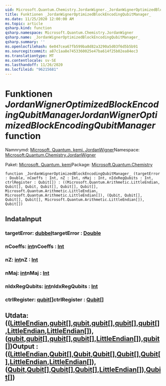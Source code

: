 ```yaml
---
uid: Microsoft.Quantum.Chemistry.JordanWigner._JordanWignerOptimizedBlockEncodingQubitManager_
title: Funktionen _JordanWignerOptimizedBlockEncodingQubitManager_
ms.date: 11/25/2020 12:00:00 AM
ms.topic: article
qsharp.kind: function
qsharp.namespace: Microsoft.Quantum.Chemistry.JordanWigner
qsharp.name: _JordanWignerOptimizedBlockEncodingQubitManager_
qsharp.summary: ''
ms.openlocfilehash: 6e047cea67fb599ba8d82a3290a5d03f6d5b5b91
ms.sourcegitcommit: a87c1aa8e7453360025e47ba614f25b02ea84ec3
ms.translationtype: MT
ms.contentlocale: sv-SE
ms.lasthandoff: 11/26/2020
ms.locfileid: "96215681"
---
```

# <a name="_jordanwigneroptimizedblockencodingqubitmanager_-function"></a><span data-ttu-id="d2a18-102">Funktionen _JordanWignerOptimizedBlockEncodingQubitManager_</span><span class="sxs-lookup"><span data-stu-id="d2a18-102">_JordanWignerOptimizedBlockEncodingQubitManager_ function</span></span>

<span data-ttu-id="d2a18-103">Namnrymd: [Microsoft. Quantum. kemi. JordanWigner](xref:Microsoft.Quantum.Chemistry.JordanWigner)</span><span class="sxs-lookup"><span data-stu-id="d2a18-103">Namespace: [Microsoft.Quantum.Chemistry.JordanWigner](xref:Microsoft.Quantum.Chemistry.JordanWigner)</span></span>

<span data-ttu-id="d2a18-104">Paket: [Microsoft. Quantum. kemi](https://nuget.org/packages/Microsoft.Quantum.Chemistry)</span><span class="sxs-lookup"><span data-stu-id="d2a18-104">Package: [Microsoft.Quantum.Chemistry](https://nuget.org/packages/Microsoft.Quantum.Chemistry)</span></span>




```qsharp
function _JordanWignerOptimizedBlockEncodingQubitManager_ (targetError : Double, nCoeffs : Int, nZ : Int, nMaj : Int, nIdxRegQubits : Int, ctrlRegister : Qubit[]) : ((Microsoft.Quantum.Arithmetic.LittleEndian, Qubit[], Qubit, Qubit[], Qubit[], Qubit[], Microsoft.Quantum.Arithmetic.LittleEndian, Microsoft.Quantum.Arithmetic.LittleEndian[]), (Qubit, Qubit[], Qubit[], Qubit[], Microsoft.Quantum.Arithmetic.LittleEndian[]), Qubit[])
```


## <a name="input"></a><span data-ttu-id="d2a18-105">Indata</span><span class="sxs-lookup"><span data-stu-id="d2a18-105">Input</span></span>

### <a name="targeterror--double"></a><span data-ttu-id="d2a18-106">targetError: [dubbel](xref:microsoft.quantum.lang-ref.double)</span><span class="sxs-lookup"><span data-stu-id="d2a18-106">targetError : [Double](xref:microsoft.quantum.lang-ref.double)</span></span>




### <a name="ncoeffs--int"></a><span data-ttu-id="d2a18-107">nCoeffs: [int](xref:microsoft.quantum.lang-ref.int)</span><span class="sxs-lookup"><span data-stu-id="d2a18-107">nCoeffs : [Int](xref:microsoft.quantum.lang-ref.int)</span></span>




### <a name="nz--int"></a><span data-ttu-id="d2a18-108">nZ: [int](xref:microsoft.quantum.lang-ref.int)</span><span class="sxs-lookup"><span data-stu-id="d2a18-108">nZ : [Int](xref:microsoft.quantum.lang-ref.int)</span></span>




### <a name="nmaj--int"></a><span data-ttu-id="d2a18-109">nMaj: [int](xref:microsoft.quantum.lang-ref.int)</span><span class="sxs-lookup"><span data-stu-id="d2a18-109">nMaj : [Int](xref:microsoft.quantum.lang-ref.int)</span></span>




### <a name="nidxregqubits--int"></a><span data-ttu-id="d2a18-110">nIdxRegQubits: [int](xref:microsoft.quantum.lang-ref.int)</span><span class="sxs-lookup"><span data-stu-id="d2a18-110">nIdxRegQubits : [Int](xref:microsoft.quantum.lang-ref.int)</span></span>




### <a name="ctrlregister--qubit"></a><span data-ttu-id="d2a18-111">ctrlRegister: [qubit](xref:microsoft.quantum.lang-ref.qubit)[]</span><span class="sxs-lookup"><span data-stu-id="d2a18-111">ctrlRegister : [Qubit](xref:microsoft.quantum.lang-ref.qubit)[]</span></span>





## <a name="output--littleendianqubitqubitqubitqubitqubitlittleendianlittleendianqubitqubitqubitqubitlittleendianqubit"></a><span data-ttu-id="d2a18-112">Utdata: (([LittleEndian](xref:Microsoft.Quantum.Arithmetic.LittleEndian),[qubit](xref:microsoft.quantum.lang-ref.qubit)[],[qubit](xref:microsoft.quantum.lang-ref.qubit),[qubit](xref:microsoft.quantum.lang-ref.qubit)[],[qubit](xref:microsoft.quantum.lang-ref.qubit)[],[qubit](xref:microsoft.quantum.lang-ref.qubit)[],[LittleEndian](xref:Microsoft.Quantum.Arithmetic.LittleEndian),[LittleEndian](xref:Microsoft.Quantum.Arithmetic.LittleEndian)[]), ([qubit](xref:microsoft.quantum.lang-ref.qubit),[qubit](xref:microsoft.quantum.lang-ref.qubit)[],[qubit](xref:microsoft.quantum.lang-ref.qubit)[],[qubit](xref:microsoft.quantum.lang-ref.qubit)[],[LittleEndian](xref:Microsoft.Quantum.Arithmetic.LittleEndian)[]),[qubit](xref:microsoft.quantum.lang-ref.qubit)[])</span><span class="sxs-lookup"><span data-stu-id="d2a18-112">Output : (([LittleEndian](xref:Microsoft.Quantum.Arithmetic.LittleEndian),[Qubit](xref:microsoft.quantum.lang-ref.qubit)[],[Qubit](xref:microsoft.quantum.lang-ref.qubit),[Qubit](xref:microsoft.quantum.lang-ref.qubit)[],[Qubit](xref:microsoft.quantum.lang-ref.qubit)[],[Qubit](xref:microsoft.quantum.lang-ref.qubit)[],[LittleEndian](xref:Microsoft.Quantum.Arithmetic.LittleEndian),[LittleEndian](xref:Microsoft.Quantum.Arithmetic.LittleEndian)[]),([Qubit](xref:microsoft.quantum.lang-ref.qubit),[Qubit](xref:microsoft.quantum.lang-ref.qubit)[],[Qubit](xref:microsoft.quantum.lang-ref.qubit)[],[Qubit](xref:microsoft.quantum.lang-ref.qubit)[],[LittleEndian](xref:Microsoft.Quantum.Arithmetic.LittleEndian)[]),[Qubit](xref:microsoft.quantum.lang-ref.qubit)[])</span></span>

